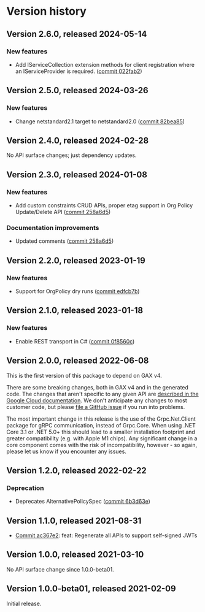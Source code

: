 # Version history

## Version 2.6.0, released 2024-05-14

### New features

- Add IServiceCollection extension methods for client registration where an IServiceProvider is required. ([commit 022fab2](https://github.com/googleapis/google-cloud-dotnet/commit/022fab203f28fb9c608972af7f8b83f571ae5694))

## Version 2.5.0, released 2024-03-26

### New features

- Change netstandard2.1 target to netstandard2.0 ([commit 82bea85](https://github.com/googleapis/google-cloud-dotnet/commit/82bea850661975b9750ac30753528cc9d2e05240))

## Version 2.4.0, released 2024-02-28

No API surface changes; just dependency updates.

## Version 2.3.0, released 2024-01-08

### New features

- Add custom constraints CRUD APIs, proper etag support in Org Policy Update/Delete API ([commit 258a6d5](https://github.com/googleapis/google-cloud-dotnet/commit/258a6d53808c793c4c1883da808c75a9ddc39b35))

### Documentation improvements

- Updated comments ([commit 258a6d5](https://github.com/googleapis/google-cloud-dotnet/commit/258a6d53808c793c4c1883da808c75a9ddc39b35))

## Version 2.2.0, released 2023-01-19

### New features

- Support for OrgPolicy dry runs ([commit edfcb7b](https://github.com/googleapis/google-cloud-dotnet/commit/edfcb7b10fc124d1847e4208a68e7aa9b084c547))

## Version 2.1.0, released 2023-01-18

### New features

- Enable REST transport in C# ([commit 0f8560c](https://github.com/googleapis/google-cloud-dotnet/commit/0f8560c840725bf41bc060c8beecafc7d99f38eb))

## Version 2.0.0, released 2022-06-08

This is the first version of this package to depend on GAX v4.

There are some breaking changes, both in GAX v4 and in the generated
code. The changes that aren't specific to any given API are [described in the Google Cloud
documentation](https://cloud.google.com/dotnet/docs/reference/help/breaking-gax4).
We don't anticipate any changes to most customer code, but please [file a
GitHub issue](https://github.com/googleapis/google-cloud-dotnet/issues/new/choose)
if you run into problems.

The most important change in this release is the use of the Grpc.Net.Client package
for gRPC communication, instead of Grpc.Core. When using .NET Core 3.1 or .NET 5.0+
this should lead to a smaller installation footprint and greater compatibility (e.g.
with Apple M1 chips). Any significant change in a core component comes with the risk
of incompatibility, however - so again, please let us know if you encounter any
issues.
## Version 1.2.0, released 2022-02-22

### Deprecation

- Deprecates AlternativePolicySpec ([commit 6b3d63e](https://github.com/googleapis/google-cloud-dotnet/commit/6b3d63e5837e1f09a1cd67a162b95e1d55ec0a95))

## Version 1.1.0, released 2021-08-31

- [Commit ac367e2](https://github.com/googleapis/google-cloud-dotnet/commit/ac367e2): feat: Regenerate all APIs to support self-signed JWTs

## Version 1.0.0, released 2021-03-10

No API surface change since 1.0.0-beta01.

## Version 1.0.0-beta01, released 2021-02-09

Initial release.
